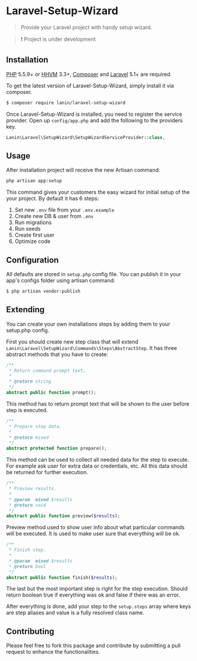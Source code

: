 # Laravel-Setup-Wizard
> Provide your Laravel project with handy setup wizard.

> :exclamation: Project is under development

## Installation

[PHP](https://php.net) 5.5.9+ or [HHVM](http://hhvm.com) 3.3+, [Composer](https://getcomposer.org) and [Laravel](http://laravel.com) 5.1+ are required.

To get the latest version of Laravel-Setup-Wizard, simply install it via composer.

```bash
$ composer require lanin/laravel-setup-wizard
```

Once Laravel-Setup-Wizard is installed, you need to register the service provider. Open up `config/app.php` and add the following to the providers key.

```php
Lanin\Laravel\SetupWizard\SetupWizardServiceProvider::class,
```

## Usage

After installation project will receive the new Artisan command:

```bash
php artisan app:setup
```

This command gives your customers the easy wizard for initial setup of the your project. By default it has 6 steps:

1. Set new `.env` file from your `.env.example`
1. Create new DB & user from `.env`
1. Run migrations
1. Run seeds
1. Create first user
1. Optimize code

## Configuration

All defaults are stored in `setup.php` config file. You can publish it in your app's configs folder using artisan command:

```bash
$ php artisan vendor:publish
```

## Extending

You can create your own installations steps by adding them to your setup.php config.

First you should create new step class that will extend `Lanin\Laravel\SetupWizard\Commands\Steps\AbstractStep`.
It has three abstract methods that you have to create:

```php
/**
 * Return command prompt text.
 *
 * @return string
 */
abstract public function prompt();
```

This method has to return prompt text that will be shown to the user before step is executed.

```php
/**
 * Prepare step data.
 *
 * @return mixed
 */
abstract protected function prepare();
```

This method can be used to collect all needed data for the step to execute.
For example ask user for extra data or credentials, etc. All this data should be returned for further execution.

```php
/**
 * Preview results.
 *
 * @param  mixed $results
 * @return void
 */
abstract public function preview($results);
```

Preview method used to show user info about what particular commands will be executed. 
It is used to make user sure that everything will be ok.

```php
/**
 * Finish step.
 *
 * @param  mixed $results
 * @return bool
 */
abstract public function finish($results);
```

The last but the most important step is right for the step execution. 
Should return boolean true if everything was ok and false if there was an error.

After everything is done, add your step to the `setup.steps` array where keys are step aliases and value is a fully resolved class name.

## Contributing

Please feel free to fork this package and contribute by submitting a pull request to enhance the functionalities.